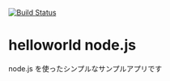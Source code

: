 [![Build Status](https://travis-ci.com/kota661/helloworld-nodejs.svg?branch=master)](https://travis-ci.com/kota661/helloworld-nodejs)

# helloworld node.js

node.js を使ったシンプルなサンプルアプリです
